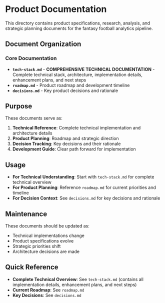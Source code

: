 # Product Documentation

This directory contains product specifications, research, analysis, and strategic planning documents for the fantasy football analytics pipeline.

## Document Organization

### Core Documentation
- **`tech-stack.md`** - **COMPREHENSIVE TECHNICAL DOCUMENTATION** - Complete technical stack, architecture, implementation details, enhancement plans, and next steps
- **`roadmap.md`** - Product roadmap and development timeline
- **`decisions.md`** - Key product decisions and rationale

## Purpose

These documents serve as:
1. **Technical Reference**: Complete technical implementation and architecture details
2. **Product Planning**: Roadmap and strategic direction
3. **Decision Tracking**: Key decisions and their rationale
4. **Development Guide**: Clear path forward for implementation

## Usage

- **For Technical Understanding**: Start with `tech-stack.md` for complete technical overview
- **For Product Planning**: Reference `roadmap.md` for current priorities and timeline
- **For Decision Context**: See `decisions.md` for key decisions and rationale

## Maintenance

These documents should be updated as:
- Technical implementations change
- Product specifications evolve
- Strategic priorities shift
- Architecture decisions are made

## Quick Reference

- **Complete Technical Overview**: See `tech-stack.md` (contains all implementation details, enhancement plans, and next steps)
- **Current Roadmap**: See `roadmap.md`
- **Key Decisions**: See `decisions.md`
